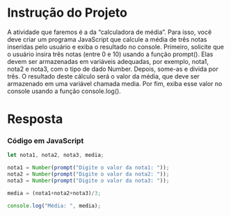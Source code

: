 # **Instrução do Projeto**
A atividade que faremos é a da “calculadora de média”. Para isso, você deve criar um programa JavaScript que calcule a média de três notas inseridas pelo usuário e exiba o resultado no console. Primeiro, solicite que o usuário insira três notas (entre 0 e 10) usando a função prompt(). Elas devem ser armazenadas em variáveis adequadas, por exemplo, nota1, nota2 e nota3, com o tipo de dado Number. Depois, some-as e divida por três. O resultado deste cálculo será o valor da média, que deve ser armazenado em uma variável chamada media. Por fim, exiba esse valor no console usando a função console.log().


# **Resposta**

### Código em JavaScript

```javascript
let nota1, nota2, nota3, media;

nota1 = Number(prompt("Digite o valor da nota1: "));
nota2 = Number(prompt("Digite o valor da nota2: "));
nota3 = Number(prompt("Digite o valor da nota3: "));

media = (nota1+nota2+nota3)/3;

console.log("Média: ", media);

```
